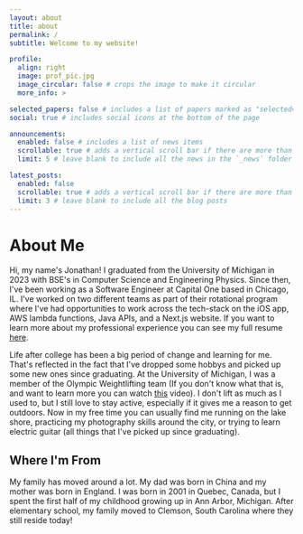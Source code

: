 ```yaml
---
layout: about
title: about
permalink: /
subtitle: Welcome to my website!

profile:
  align: right
  image: prof_pic.jpg
  image_circular: false # crops the image to make it circular
  more_info: >

selected_papers: false # includes a list of papers marked as "selected={true}"
social: true # includes social icons at the bottom of the page

announcements:
  enabled: false # includes a list of news items
  scrollable: true # adds a vertical scroll bar if there are more than 3 news items
  limit: 5 # leave blank to include all the news in the `_news` folder

latest_posts:
  enabled: false
  scrollable: true # adds a vertical scroll bar if there are more than 3 new posts items
  limit: 3 # leave blank to include all the blog posts
---
```


# About Me

Hi, my name's Jonathan! I graduated from the University of Michigan in 2023 with BSE's in Computer Science and Engineering Physics. Since then, I've been working as a Software Engineer at Capital One based in Chicago, IL. I've worked on two different teams as part of their rotational program where I've had opportunities to work across the tech-stack on the iOS app, AWS lambda functions, Java APIs, and a Next.js website. If you want to learn more about my professional experience you can see my full resume [here](/resume).

Life after college has been a big period of change and learning for me. That's reflected in the fact that I've dropped some hobbys and picked up some new ones since graduating. At the University of Michigan, I was a member of the Olympic Weightlifting team (If you don't know what that is, and want to learn more you can watch [this](https://www.youtube.com/watch?v=a3MVuOVTGfg) video). I don't lift as much as I used to, but I still love to stay active, especially if it gives me a reason to get outdoors. Now in my free time you can usually find me running on the lake shore, practicing my photography skills around the city, or trying to learn electric guitar (all things that I've picked up since graduating).

## Where I'm From

My family has moved around a lot. My dad was born in China and my mother was born in England. I was born in 2001 in Quebec, Canada, but I spent the first half of my childhood growing up in Ann Arbor, Michigan. After elementary school, my family moved to Clemson, South Carolina where they still reside today!

